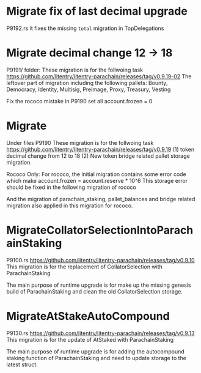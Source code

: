 # Migrate fix of last decimal upgrade
P9192.rs
it fixes the missing `total` migration in TopDelegations

# Migrate decimal change 12 -> 18
P9191/ folder:
These migration is for the follwoing task
https://github.com/litentry/litentry-parachain/releases/tag/v0.9.19-02
The leftover part of migration including the following pallets:
Bounty, Democracy, Identity, Multisig, Preimage, Proxy, Treasury, Vesting

Fix the rococo mistake in P9190
set all account.frozen = 0

# Migrate 
Under files P9190
These migration is for the follwoing task
https://github.com/litentry/litentry-parachain/releases/tag/v0.9.19
(1) token decimal change from 12 to 18
(2) New token bridge related pallet storage migration.

Rococo Only:
For rococo, the initial migration contains some error code which make account.frozen = account.reserve * 10^6
This storage error should be fixed in the following migration of rococo

And the migration of parachain_staking, pallet_balances and bridge related migration also applied in this migration for rococo.

# MigrateCollatorSelectionIntoParachainStaking
P9100.rs
https://github.com/litentry/litentry-parachain/releases/tag/v0.9.10
This migration is for the replacement of CollatorSelection with ParachainStaking

The main purpose of runtime upgrade is for make up the missing genesis build of ParachainStaking and clean the old CollatorSelection storage.

# MigrateAtStakeAutoCompound
P9130.rs
https://github.com/litentry/litentry-parachain/releases/tag/v0.9.13
This migration is for the update of AtStaked with ParachainStaking

The main purpose of runtime upgrade is for adding the autocompound staking function of ParachainStaking and need to update storage to the latest struct.